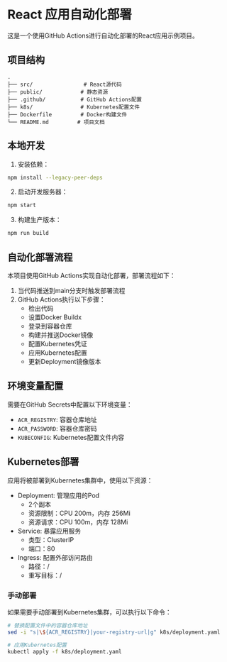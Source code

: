 # React 应用自动化部署

这是一个使用GitHub Actions进行自动化部署的React应用示例项目。

## 项目结构

```
.
├── src/                # React源代码
├── public/            # 静态资源
├── .github/           # GitHub Actions配置
├── k8s/               # Kubernetes配置文件
├── Dockerfile         # Docker构建文件
└── README.md         # 项目文档
```

## 本地开发

1. 安装依赖：
```bash
npm install --legacy-peer-deps
```

2. 启动开发服务器：
```bash
npm start
```

3. 构建生产版本：
```bash
npm run build
```

## 自动化部署流程

本项目使用GitHub Actions实现自动化部署，部署流程如下：

1. 当代码推送到main分支时触发部署流程
2. GitHub Actions执行以下步骤：
   - 检出代码
   - 设置Docker Buildx
   - 登录到容器仓库
   - 构建并推送Docker镜像
   - 配置Kubernetes凭证
   - 应用Kubernetes配置
   - 更新Deployment镜像版本

## 环境变量配置

需要在GitHub Secrets中配置以下环境变量：

- `ACR_REGISTRY`: 容器仓库地址
- `ACR_PASSWORD`: 容器仓库密码
- `KUBECONFIG`: Kubernetes配置文件内容

## Kubernetes部署

应用将被部署到Kubernetes集群中，使用以下资源：

- Deployment: 管理应用的Pod
  - 2个副本
  - 资源限制：CPU 200m，内存 256Mi
  - 资源请求：CPU 100m，内存 128Mi
- Service: 暴露应用服务
  - 类型：ClusterIP
  - 端口：80
- Ingress: 配置外部访问路由
  - 路径：/
  - 重写目标：/

### 手动部署

如果需要手动部署到Kubernetes集群，可以执行以下命令：

```bash
# 替换配置文件中的容器仓库地址
sed -i "s|\${ACR_REGISTRY}|your-registry-url|g" k8s/deployment.yaml

# 应用Kubernetes配置
kubectl apply -f k8s/deployment.yaml
```
